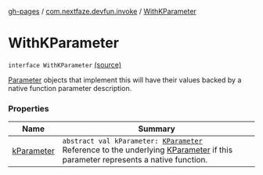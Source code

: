 [gh-pages](../../index.md) / [com.nextfaze.devfun.invoke](../index.md) / [WithKParameter](./index.md)

# WithKParameter

`interface WithKParameter` [(source)](https://github.com/NextFaze/dev-fun/tree/master/devfun/src/main/java/com/nextfaze/devfun/invoke/View.kt#L82)

[Parameter](../-parameter/index.md) objects that implement this will have their values backed by a native function parameter description.

### Properties

| Name | Summary |
|---|---|
| [kParameter](k-parameter.md) | `abstract val kParameter: `[`KParameter`](https://kotlinlang.org/api/latest/jvm/stdlib/kotlin.reflect/-k-parameter/index.html)<br>Reference to the underlying [KParameter](https://kotlinlang.org/api/latest/jvm/stdlib/kotlin.reflect/-k-parameter/index.html) if this parameter represents a native function. |
